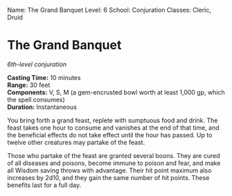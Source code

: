 Name: The Grand Banquet
Level: 6
School: Conjuration
Classes: Cleric, Druid

# The Grand Banquet 
_6th-level conjuration_ 

**Casting Time:** 10 minutes    
**Range:** 30 feet    
**Components:** V, S, M (a gem-encrusted bowl worth at least 1,000 gp, which the spell consumes)    
**Duration:** Instantaneous 

You bring forth a grand feast, replete with sumptuous food and drink. The feast takes one hour to consume and vanishes at the end of that time, and the beneficial effects do not take effect until the hour has passed. Up to twelve other creatures may partake of the feast.

Those who partake of the feast are granted several boons. They are cured of all diseases and poisons, become immune to poison and fear, and make all Wisdom saving throws with advantage. Their hit point maximum also increases by 2d10, and they gain the same number of hit points. These benefits last for a full day. 

